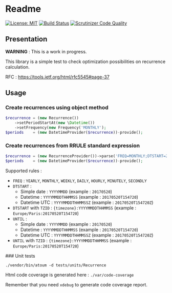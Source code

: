 # Readme
[![License: MIT](https://img.shields.io/badge/License-MIT-blue.svg)](https://opensource.org/licenses/MIT) 
[![Build Status](https://travis-ci.org/Samffy/recurrence.svg?branch=master)](https://travis-ci.org/Samffy/recurrence)
[![Scrutinizer Code Quality](https://scrutinizer-ci.com/g/Samffy/recurrence/badges/quality-score.png?b=master)](https://scrutinizer-ci.com/g/Samffy/recurrence/?branch=master)

## Presentation

**WARNING** : This is a work in progress.

This library is a simple test to check optimization possibilities on recurrence calculation. 

RFC : https://tools.ietf.org/html/rfc5545#page-37

## Usage

### Create recurrences using object method

```php
$recurrence = (new Recurrence())
    ->setPeriodStartAt(new \Datetime())
    ->setFrequency(new Frequency('MONTHLY');
$periods    = (new DatetimeProvider($recurrence))-provide();
```

### Create recurrences from RRULE standard expression

```php
$recurrence = (new RecurrenceProvider())->parse('FREQ=MONTHLY;DTSTART=20170521;INTERVAL=2');
$periods    = (new DatetimeProvider($recurrence))-provide();
```

Supported rules : 
- `FREQ` : `YEARLY`, `MONTHLY`, `WEEKLY`, `DAILY`, `HOURLY`, `MINUTELY`, `SECONDLY`
- `DTSTART` : 
    - Simple date : `YYYYMMDD` (example : `20170520`)
    - Datetime : `YYYYMMDDTHHMMSS` (example : `20170520T154720`)
    - Datetime UTC : `YYYYMMDDTHHMMSSZ` (example : `20170520T154720Z`)
- `DTSTART` with `TZID` : `{timezone}:YYYYMMDDTHHMMSS`  (example : `Europe/Paris:20170520T154720`)
- `UNTIL` : 
    - Simple date : `YYYYMMDD` (example : `20170520`)
    - Datetime : `YYYYMMDDTHHMMSS` (example : `20170520T154720`)
    - Datetime UTC : `YYYYMMDDTHHMMSSZ` (example : `20170520T154720Z`)
- `UNTIL` with `TZID` : `{timezone}:YYYYMMDDTHHMMSS`  (example : `Europe/Paris:20170520T154720`)


### Unit tests

```
./vendor/bin/atoum -d tests/units/Recurrence
```

Html code coverage is generated here : `./var/code-coverage`

Remember that you need `xdebug` to generate code coverage report.

